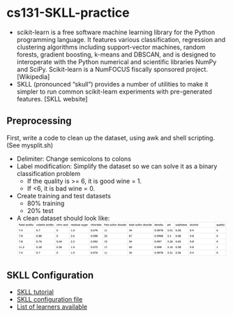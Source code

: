 # cs131-SKLL-practice
- scikit-learn is a free software machine learning library for the Python programming language. It features various classification, regression and clustering algorithms including support-vector machines, random forests, gradient boosting, k-means and DBSCAN, and is designed to interoperate with the Python numerical and scientific libraries NumPy and SciPy. Scikit-learn is a NumFOCUS fiscally sponsored project. [Wikipedia]
- SKLL (pronounced “skull”) provides a number of utilities to make it simpler to run common scikit-learn experiments with pre-generated features. [SKLL website]

## Preprocessing
First, write a code to clean up the dataset, using awk and shell scripting. (See mysplit.sh)
- Delimiter: Change semicolons to colons
- Label modification: Simplify the dataset so we can solve it as a binary classification problem
  - If the quality is >= 6, it is good wine = 1.
  - If <6, it is bad wine = 0.
- Create training and test datasets
  - 80% training
  - 20% test
- A clean dataset should look like:
![clean](./clean.png)

## SKLL Configuration
- [SKLL tutorial](https://scikit-learn-laboratory.readthedocs.io/en/latest/tutorial.html)
- [SKLL configuration file](https://scikit-learn-laboratory.readthedocs.io/en/latest/run_experiment.html)
- [List of learners available](https://scikit-learn-laboratory.readthedocs.io/en/latest/run_experiment.html#learners)